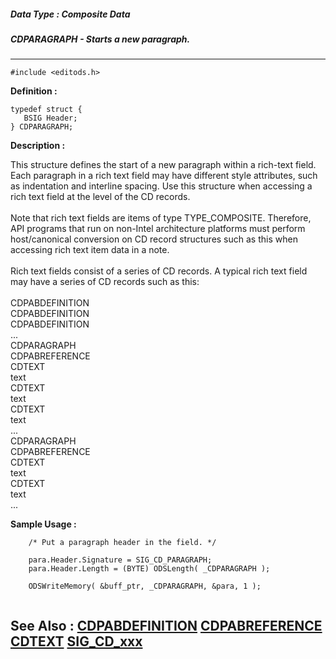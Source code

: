 ##### Data Type : Composite Data
##### CDPARAGRAPH - Starts a new paragraph.
---
```
#include <editods.h>
```

**Definition :**
```
typedef struct {
   BSIG Header;
} CDPARAGRAPH;

```

**Description :**

This structure defines the start of a new paragraph within a rich-text field.  Each paragraph in a rich text field may have different style attributes, such as indentation and interline spacing. Use this structure when accessing a rich text field at the level of the CD records.<br>
<br>
Note that rich text fields are items of type TYPE_COMPOSITE. Therefore, API programs that run on non-Intel architecture platforms must perform host/canonical conversion on CD record structures such as this when accessing rich text item data in a note.<br>
<br>
Rich text fields consist of a series of CD records. A typical rich text field may have a series of CD records such as this:<br>
<br>
CDPABDEFINITION    <br>
CDPABDEFINITION    <br>
CDPABDEFINITION    <br>
...<br>
CDPARAGRAPH	  <br>
CDPABREFERENCE<br>
CDTEXT<br>
text	<br>
CDTEXT	<br>
text<br>
CDTEXT	<br>
text<br>
...<br>
CDPARAGRAPH	  <br>
CDPABREFERENCE<br>
CDTEXT<br>
text	<br>
CDTEXT	<br>
text<br>
...<br>



**Sample Usage :**
```
    /* Put a paragraph header in the field. */
    
    para.Header.Signature = SIG_CD_PARAGRAPH;
    para.Header.Length = (BYTE) ODSLength( _CDPARAGRAPH );

    ODSWriteMemory( &buff_ptr, _CDPARAGRAPH, &para, 1 );
    
```

**See Also :**
[CDPABDEFINITION](/domino-c-api-docs/reference/Data/CDPABDEFINITION)
[CDPABREFERENCE](/domino-c-api-docs/reference/Data/CDPABREFERENCE)
[CDTEXT](/domino-c-api-docs/reference/Data/CDTEXT)
[SIG_CD_xxx](/domino-c-api-docs/reference/Symb/SIG_CD_xxx)
---
